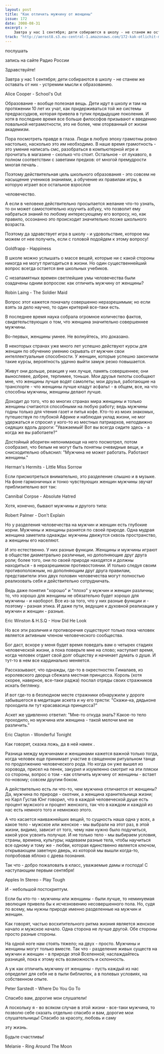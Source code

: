 ```yaml
---
layout: post
title: "Как отличить мужчину от женщины"
issue: 172
date: 2008-08-31
excerpt: >
    Завтра у нас 1 сентября; дети собираются в школу - не станем же оставать от них - устремим мысли к образованию.
track: "http://aerost8.s3.eu-central-1.amazonaws.com/172-kak-otlichit-muzhchinu-ot-zhenschiny.mp3"
---
```


послушать

запись на сайте Радио России

Здравствуйте!

Завтра у нас 1 сентября; дети собираются в школу - не станем же оставать от них - устремим мысли к образованию.

Alice Cooper - School's Out

Образование - вообще полезная вещь. Дети идут в школу и там на протяжении 10 лет их учат, как придерживаться той же системы предрассудков, которая привела в тупик предыдущие поколения. И хотя в последнее время все больше философов призывают к введению повальной неграмотности, это не более, чем оторванный от жизни академизм.

Пора посмотреть правде в глаза. Люди в любую эпоху грамотны ровно настолько, насколько это им необходимо. В наше время грамотность - это умение написать смс, разобраться в компьютерной игре и прочитать в магазине - сколько что стоит. Остальное - от лукавого, в полном соответствии с заветами предков: от многой премудрости многая печаль .

Поэтому действительная цель школьного образования - это совсем не насыщение учеников знаниями, а обучение их правилам игры, в которую играет все остальное взрослое

человечество.

А если в человеке действительно просыпается желание что-то узнать, то он может самостоятельно изуучить азбуку, что позволит ему набраться знаний по любому интересующему его вопросу, но, как правило, осознанно это происходит значительно позже школьного возраста.

Поэтому да здравствует игра в школу - и удовольствие, которое мы можем от нее получить, если с головой подойдем к этому вопросу!

Goldfrapp - Happiness

В школе можно услышать о массе вещей, которые ни с какой стороны никогда не могут пригодиться в жизни. Но один существеннейший вопрос всегда остается вне школьных учебиков.

С незапамятных времен светлейшие умы человечества были озадачены одним вопросом: как отличить мужчину от женщины?

Robin Laing - The Soldier Maid

Вопрос этот кажется поначалу совершенно неразрешимым; но если взять за дело научно, то один критерий все-таки есть.

В последнее время наука собрала огромное количество фактов, свидетельствующих о том, что женщина значительно совершеннее мужчины.

Во-первых, женщины умнее. Не волнуйтесь, это доказано.

В некоторых странах уже много лет успешно действуют курсы для женщин по обучению умению скрывать от мужчин свои интеллектуальные способности. У женщин, которые успешно закончили такие курсы, вероятность удачно выйти замуж резко повышается.

Живут они дольше, реакция у них лучше, память совершеннее; они вынослевее, добрее, терпимее, тоньше. Мои друзья пилоты сообщают мне, что женщины лучше водят самолеты; мои друзья, работающие на транспорте - что женщины лучше кладут асфальт - в общем, все, на что способны мужчины, женщины делают лучше.

Доходит до того, что во многих странах мира женщины и только женщины считаются способными на любую работу; ведь мужчины годны только для чтения газет и питья кофе. Кто-то из моих знакомых, путешествуя по глубокой Африке и наблюдая уклад жизни, не мог удержаться и спросил у кого-то из местных патриархов, неподвижно сидящих вдоль дороги: "Уважаемый! Вот вы всегда сидите здесь - а когда же вы работаете?"

Достойный абориген непонимающе на него посмотрел, потом сообразил, что белым не могут быть понятны очевидные вещи, и снисходительно объяснил: "Мужчина не может работать. Работают женщины."

Herman's Hermits - Little Miss Sorrow

Если присмотреться внимательно, это разделение слышно и в музыке. На фоне гармоничных и тонко чувствующих женщин мужчины звучат приблизительно вот так:

Cannibal Corpse - Absolute Hatred

Хотя, конечно, бывают мужчины и другого типа:

Robert Palmer - Don't Explain

Но у разделения человечества на мужчин и женщин есть глубокие корни. Мужчины и женщины разнятся по своей природе. Одна мудрая женщина заметила однажды: мужчины движутся сквозь пространство, а женщины его населяют.

И это естественно. У них разные функции. Женщины и мужчины играют в обществе диаметрально различные, но дополняющие друг друга роли; более того, они по своей природе находятся и должны находиться - в неразрешимом противостоянии. И только следуя своим противоположным, но дополняющим друг друга правилам, представители этих двух половин человечества могут полностью реализовать себя и действительно сотрудничать.

Ведь даже понятия "хорошо" и "плохо" у мужчин и женщин различны; то, что хорошо для женщины не обязательно будет хорошо для мужчины - и наоборот. Все из-за того, что у них разные функции и - поэтому - разная этика. И даже пути, ведущие к духовной реализации у мужчин и женщин - разные.

Eric Winston & H.S.Q - How Did He Look

Но все эти различия и противоречия существуют только пока человек является активным членом человеческого сообщества.

Бог даст, вскоре у меня будет время поведать вам о четырех стадиях человеческой жизни, а пока поверьте мне на слово; наступает время, когда человек отдает свой долг обществу и начинает думать о душе. И тут-то в нем все кардинально меняется.

Рассказывают, что однажды, где-то в окрестностях Гималаев, из королевского дворца сбежала местная принцесса. Король (хотя скорее, наверное, все-таки раджа) послал отряды своих стражников искать беглянку.

И вот где-то в безлюдном месте стражники обнаружили у дороге забывшегося в медитации аскета и ну его трясти: "Скажи-ка, дядьконе проходила ли тут красавасица принцесса?"

Аскет же удивленно ответил: "Мне-то откуда знать? Какое-то тело проходило, но мужчина или женщина - такой мелочи мне не различить."

Eric Clapton - Wonderful Tonight

Как говорят, сказка ложь, да в ней намек .

Разница между мужчинами и женщинами кажется важной только тогда, когда человек еще принимает участие в священном ритуальном танце по продолжению человеческого рода. Но когда он уже вышел из хоровода, присел на пенек, закурил и изумленно смотрит на эти пляски со стороны, вопрос о том - как отличить мужчину от женщины - встает по-новому; совсем другим боком.

А действительно есть ли что-то, чем мужчина отличается от женщины? Да, мужчина по природе - охотник, а женщина хранительница жизни; но Карл Густав Юнг говорил, что в каждой человеческой душе есть процент мужского и процент женского, так что в каждом и каждой из нас есть немного того и немножко этого.

А что касается наиважнейших вещей, то сущность наша одна у всех, а какое тело - мужское или женское - мы выбрали на этот раз, в этой жизни, видимо, зависит от того, чему нам нужно было подучиться, какой урок усвоить получше. И не только тело - мы выбираем условия, страны, времена, культуры; надеваем разные тела, чтобы научиться все одному и тому же - любви, которая единственно является ключом, открывающем заветную дверь, из которой мы вышли когда-то, попробовав яблоко с древа познания.

Так что - добро пожаловать в класс, уважаемые дамы и господа! С наступающим первым сентября!

Apples In Stereo - Play Tough

И - небольшой постскриптум.

Если бы кто-то - мужчины или женщины - были лучше, то неминуемая эволюция привела бы к исчезновению несовершенного пола. Но, судя по всему, мы нужны природе именно разделенные на мужчин и женщин.

Как говорят, частью восхитительного ритма жизния является женское начало и мужское начало. Одна сторона не лучше другой. Обе стороны просто разные стороны.

На одной ноге нам стоять тяжело; на двух - просто. Мужчины и женщины могут только вместе. Так что - разделение живых существ на мужчин и женщин - в природе этой Вселенной; наслаждайтесь разницей, пока к этому есть возможность и склонность.

А уж как отличить мужчину от женщины - пусть каждый из нас определит для себя не в пыли библиотек, а в полевых условиях, на собственном опыте.

Peter Sarstedt - Where Do You Go To

Спасибо вам, дорогие мои слушатели!

А поскольку я - во всяком случае в этой жизни - все-таки мужчина, то позволю себе сказать отдельно спасибо и вам, дорогие мои слушательницы! Спасибо за красоту, любовь и саму

эту жизнь.

Будьте счастливы!

Melanie - Ring Around The Moon
